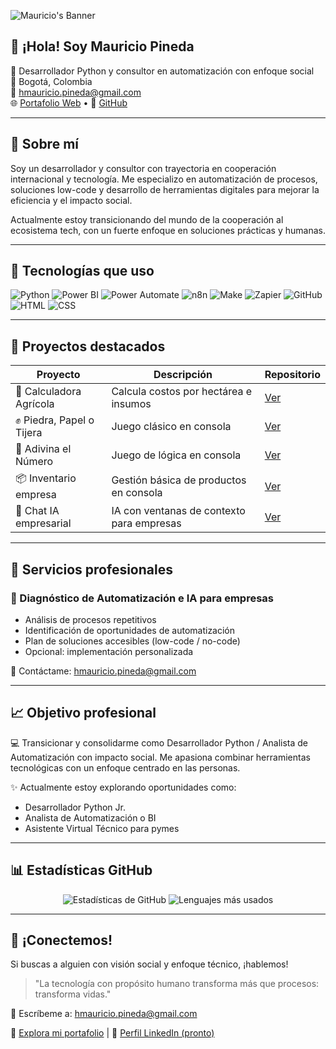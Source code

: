 ![Mauricio's Banner](https://capsule-render.vercel.app/api?type=waving&color=0:4b6cb7,100:182848&height=160&section=header&text=Mauricio%20Pineda%20%F0%9F%96%A5%EF%B8%8F&fontSize=40&fontAlign=center&fontColor=ffffff)

## 👋 ¡Hola! Soy Mauricio Pineda
🎯 Desarrollador Python y consultor en automatización con enfoque social  
📍 Bogotá, Colombia  
📧 hmauricio.pineda@gmail.com  
🌐 [Portafolio Web](https://mauriciop-dev.github.io/) • 🐙 [GitHub](https://github.com/mauriciop-dev)

---

## 🚀 Sobre mí
Soy un desarrollador y consultor con trayectoria en cooperación internacional y tecnología. Me especializo en automatización de procesos, soluciones low-code y desarrollo de herramientas digitales para mejorar la eficiencia y el impacto social.

Actualmente estoy transicionando del mundo de la cooperación al ecosistema tech, con un fuerte enfoque en soluciones prácticas y humanas. 

---

## 🧰 Tecnologías que uso
![Python](https://img.shields.io/badge/Python-3776AB?style=flat&logo=python&logoColor=white)
![Power BI](https://img.shields.io/badge/PowerBI-F2C811?style=flat&logo=powerbi&logoColor=black)
![Power Automate](https://img.shields.io/badge/Power%20Automate-0066FF?style=flat&logo=microsoft&logoColor=white)
![n8n](https://img.shields.io/badge/n8n-EF7C00?style=flat&logo=n8n&logoColor=white)
![Make](https://img.shields.io/badge/Make-5436DA?style=flat&logo=make&logoColor=white)
![Zapier](https://img.shields.io/badge/Zapier-FF4A00?style=flat&logo=zapier&logoColor=white)
![GitHub](https://img.shields.io/badge/GitHub-181717?style=flat&logo=github&logoColor=white)
![HTML](https://img.shields.io/badge/HTML5-E34F26?style=flat&logo=html5&logoColor=white)
![CSS](https://img.shields.io/badge/CSS3-1572B6?style=flat&logo=css3&logoColor=white)

---

## 🧠 Proyectos destacados
| Proyecto                      | Descripción                                 | Repositorio                              |
|------------------------------|---------------------------------------------|------------------------------------------|
| 🌾 Calculadora Agrícola      | Calcula costos por hectárea e insumos       | [Ver](https://github.com/mauriciop-dev/calculadora-agricola) |
| ✊ Piedra, Papel o Tijera     | Juego clásico en consola                    | [Ver](https://github.com/mauriciop-dev/piedra-papel-tijera) |
| 🎯 Adivina el Número         | Juego de lógica en consola                  | [Ver](https://github.com/mauriciop-dev/adivina-el-numero) |
| 📦 Inventario empresa        | Gestión básica de productos en consola      | [Ver](https://github.com/mauriciop-dev/inventario) |
| 🧠 Chat IA empresarial       | IA con ventanas de contexto para empresas   | [Ver](https://github.com/mauriciop-dev) |

---

## 🧠 Servicios profesionales
### 🚀 Diagnóstico de Automatización e IA para empresas
- Análisis de procesos repetitivos
- Identificación de oportunidades de automatización
- Plan de soluciones accesibles (low-code / no-code)
- Opcional: implementación personalizada

📩 Contáctame: hmauricio.pineda@gmail.com

---

## 📈 Objetivo profesional
💻 Transicionar y consolidarme como Desarrollador Python / Analista de Automatización con impacto social. Me apasiona combinar herramientas tecnológicas con un enfoque centrado en las personas.

✨ Actualmente estoy explorando oportunidades como:
- Desarrollador Python Jr.
- Analista de Automatización o BI
- Asistente Virtual Técnico para pymes

---

## 📊 Estadísticas GitHub
<p align="center">
  <img src="https://github-readme-stats.vercel.app/api?username=mauriciop-dev&show_icons=true&theme=tokyonight" alt="Estadísticas de GitHub">
  <img src="https://github-readme-stats.vercel.app/api/top-langs/?username=mauriciop-dev&layout=compact&theme=tokyonight" alt="Lenguajes más usados">
</p>

---

## 🤝 ¡Conectemos!
Si buscas a alguien con visión social y enfoque técnico, ¡hablemos!

> "La tecnología con propósito humano transforma más que procesos: transforma vidas."

📩 Escríbeme a: hmauricio.pineda@gmail.com

🧭 [Explora mi portafolio](https://mauriciop-dev.github.io/) | 💼 [Perfil LinkedIn (pronto)](https://linkedin.com/in/hmauriciopineda)
